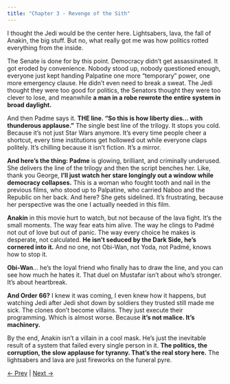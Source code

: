 ```yaml
---
title: "Chapter 3 - Revenge of the Sith"
---
```



I thought the Jedi would be the center here. Lightsabers, lava, the fall of Anakin, the big stuff. But no, what really got me was how politics rotted everything from the inside.

The Senate is done for by this point. Democracy didn’t get assassinated. It got eroded by convenience. Nobody stood up, nobody questioned enough, everyone just kept handing Palpatine one more “temporary” power, one more emergency clause. He didn’t even need to break a sweat. The Jedi thought they were too good for politics, the Senators thought they were too clever to lose, and meanwhile **a man in a robe rewrote the entire system in broad daylight.**

And then Padme says it. **THE line. “So this is how liberty dies… with thunderous applause.”** The single best line of the trilogy. It stops you cold. Because it’s not just Star Wars anymore. It’s every time people cheer a shortcut, every time institutions get hollowed out while everyone claps politely. It’s chilling because it isn’t fiction. It’s a mirror.

**And here’s the thing: Padme** is glowing, brilliant, and criminally underused. She delivers the line of the trilogy and then the script benches her. Like, thank you George, **I’ll just watch her stare longingly out a window while democracy collapses.** This is a woman who fought tooth and nail in the previous films, who stood up to Palpatine, who carried Naboo and the Republic on her back. And here? She gets sidelined. It’s frustrating, because her perspective was the one I actually needed in this film.

**Anakin** in this movie hurt to watch, but not because of the lava fight. It’s the small moments. The way fear eats him alive. The way he clings to Padmé not out of love but out of panic. The way every choice he makes is desperate, not calculated. **He isn’t seduced by the Dark Side, he’s cornered into it.** And no one, not Obi-Wan, not Yoda, not Padmé, knows how to stop it.

**Obi-Wan**… he’s the loyal friend who finally has to draw the line, and you can see how much he hates it. That duel on Mustafar isn’t about who’s stronger. It’s about heartbreak.

**And Order 66?** I knew it was coming, I even knew how it happens, but watching Jedi after Jedi shot down by soldiers they trusted still made me sick. The clones don’t become villains. They just execute their programming. Which is almost worse. Because **it’s not malice. It’s machinery.**

By the end, Anakin isn’t a villain in a cool mask. He’s just the inevitable result of a system that failed every single person in it. **The politics, the corruption, the slow applause for tyranny. That’s the real story here.** The lightsabers and lava are just fireworks on the funeral pyre.

[← Prev](Chapter%202.2%20-%20Clone%20Wars) | [Next →](Chapter%204%20-%20The%20Bad%20Batch)